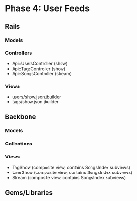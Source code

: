 # Phase 4: User Feeds

## Rails
### Models

### Controllers
* Api::UsersController (show)
* Api::TagsController (show)
* Api::SongsController (stream)

### Views
* users/show.json.jbuilder
* tags/show.json.jbuilder

## Backbone
### Models

### Collections

### Views
* TagShow (composite view, contains SongsIndex subviews)
* UserShow (composite view, contains SongsIndex subviews)
* Stream (composite view, contains SongsIndex subviews)

## Gems/Libraries
